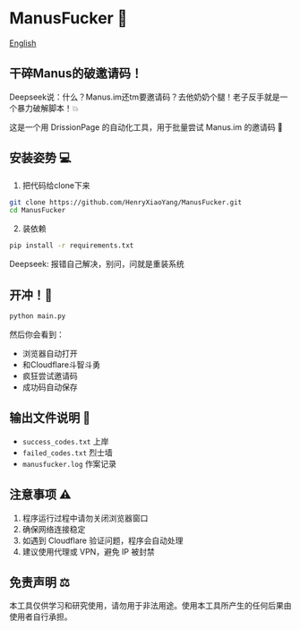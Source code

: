 # ManusFucker 🤬 

[English](./README.md)

## 干碎Manus的破邀请码！

Deepseek说：什么？Manus.im还tm要邀请码？去他奶奶个腿！老子反手就是一个暴力破解脚本！💥

这是一个用 DrissionPage 的自动化工具，用于批量尝试 Manus.im 的邀请码 🤖

## 安装姿势 💻
1. 把代码给clone下来
```bash
git clone https://github.com/HenryXiaoYang/ManusFucker.git
cd ManusFucker
```


2. 装依赖
```bash
pip install -r requirements.txt
```
Deepseek: 报错自己解决，别问，问就是重装系统

## 开冲！🏃
```bash
python main.py
```

然后你会看到：
- 浏览器自动打开
- 和Cloudflare斗智斗勇
- 疯狂尝试邀请码
- 成功码自动保存


## 输出文件说明 📜
- `success_codes.txt` 上岸
- `failed_codes.txt` 烈士墙
- `manusfucker.log` 作案记录

## 注意事项 ⚠️

1. 程序运行过程中请勿关闭浏览器窗口
2. 确保网络连接稳定
3. 如遇到 Cloudflare 验证问题，程序会自动处理
4. 建议使用代理或 VPN，避免 IP 被封禁

## 免责声明 ⚖️

本工具仅供学习和研究使用，请勿用于非法用途。使用本工具所产生的任何后果由使用者自行承担。

